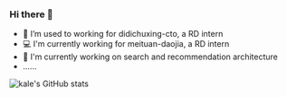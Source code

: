 ### Hi there 👋

<!--
**KaleW515/kalew515** is a ✨ _special_ ✨ repository because its `README.md` (this file) appears on your GitHub profile.

Here are some ideas to get you started:

- 🔭 I’m currently working on ...
- 🌱 I’m currently learning ...
- 👯 I’m looking to collaborate on ...
- 🤔 I’m looking for help with ...
- 💬 Ask me about ...
- 📫 How to reach me: ...
- 😄 Pronouns: ...
- ⚡ Fun fact: ...
- - 🏃 I’m going to meituan-daojia soon, a RD intern
  -->
- 🏃 I’m used to working for didichuxing-cto, a RD intern
- 💻 I'm currently working for meituan-daojia, a RD intern
- 🔭 I'm currently working on search and recommendation architecture
- ......

![kale's GitHub stats](https://github-readme-stats.vercel.app/api?username=kalew515&show_icons=true&theme=radical)

